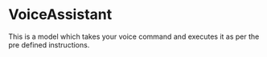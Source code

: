 # VoiceAssistant
This is a model which takes your voice command and executes it as per the pre defined instructions.
